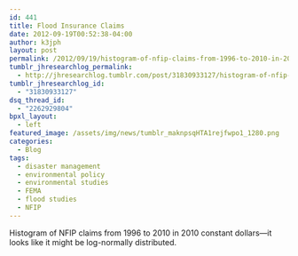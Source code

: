 ```yaml
---
id: 441
title: Flood Insurance Claims
date: 2012-09-19T00:52:38-04:00
author: k3jph
layout: post
permalink: /2012/09/19/histogram-of-nfip-claims-from-1996-to-2010-in-2010/
tumblr_jhresearchlog_permalink:
  - http://jhresearchlog.tumblr.com/post/31830933127/histogram-of-nfip-claims-from-1996-to-2010-in-2010
tumblr_jhresearchlog_id:
  - "31830933127"
dsq_thread_id:
  - "2262929804"
bpxl_layout:
  - left
featured_image: /assets/img/news/tumblr_maknpsqHTA1rejfwpo1_1280.png
categories:
  - Blog
tags:
  - disaster management
  - environmental policy
  - environmental studies
  - FEMA
  - flood studies
  - NFIP
---
```

Histogram of NFIP claims from 1996 to 2010 in 2010 constant dollars—it looks like it might be log-normally distributed.
